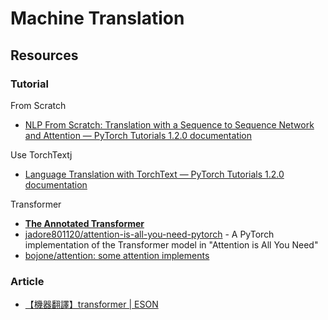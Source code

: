# Machine Translation

## Resources

### Tutorial

From Scratch

* [NLP From Scratch: Translation with a Sequence to Sequence Network and Attention — PyTorch Tutorials 1.2.0 documentation](https://pytorch.org/tutorials/intermediate/seq2seq_translation_tutorial.html)

Use TorchTextj

* [Language Translation with TorchText — PyTorch Tutorials 1.2.0 documentation](https://pytorch.org/tutorials/beginner/torchtext_translation_tutorial.html)

Transformer

* [**The Annotated Transformer**](http://nlp.seas.harvard.edu/2018/04/03/attention.html)
* [jadore801120/attention-is-all-you-need-pytorch](https://github.com/jadore801120/attention-is-all-you-need-pytorch) - A PyTorch implementation of the Transformer model in "Attention is All You Need"
* [bojone/attention: some attention implements](https://github.com/bojone/attention)

### Article

* [【機器翻譯】transformer | ESON](https://blog.eson.org/pub/664e9bad/)
